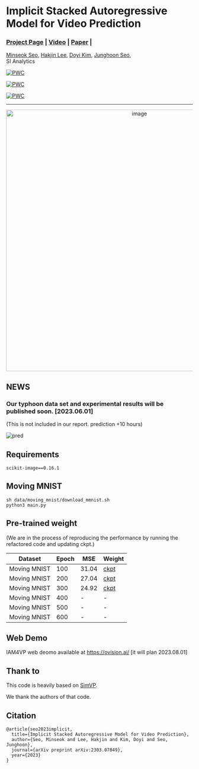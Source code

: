 # Implicit Stacked Autoregressive Model for Video Prediction
### [Project Page](-) | [Video](-) | [Paper](https://arxiv.org/pdf/2303.07849.pdf) | 
 [Minseok Seo](https://sites.google.com/view/minseokcv/%ED%99%88),
 [Hakjin Lee](https://github.com/nijkah),
 [Doyi Kim](-),
 [Junghoon Seo](https://mikigom.github.io),
<br>
 SI Analytics  

[![PWC](https://img.shields.io/endpoint.svg?url=https://paperswithcode.com/badge/implicit-stacked-autoregressive-model-for-1/video-prediction-on-human36m)](https://paperswithcode.com/sota/video-prediction-on-human36m?p=implicit-stacked-autoregressive-model-for-1)

[![PWC](https://img.shields.io/endpoint.svg?url=https://paperswithcode.com/badge/implicit-stacked-autoregressive-model-for-1/video-prediction-on-moving-mnist)](https://paperswithcode.com/sota/video-prediction-on-moving-mnist?p=implicit-stacked-autoregressive-model-for-1)

[![PWC](https://img.shields.io/endpoint.svg?url=https://paperswithcode.com/badge/implicit-stacked-autoregressive-model-for-1/weather-forecasting-on-sevir)](https://paperswithcode.com/sota/weather-forecasting-on-sevir?p=implicit-stacked-autoregressive-model-for-1)


---
<p align="center">
<img width="704" alt="image" src="https://user-images.githubusercontent.com/33244972/225778106-3c5c6a62-8a8c-46dc-93ea-92a82fd8ab95.png">
</p>

## NEWS

### Our typhoon data set and experimental results will be published soon. [2023.06.01] 
(This is not included in our report. prediction +10 hours)

![pred](https://user-images.githubusercontent.com/33244972/231080870-760ca587-7a48-4c6e-9587-d91c3c6d7cfb.gif)

## Requirements
```
scikit-image==0.16.1
```
## Moving MNIST

```
sh data/moving_mnist/download_mmnist.sh
python3 main.py
```

## Pre-trained weight
(We are in the process of reproducing the performance by running the refactored code and updating ckpt.)

| Dataset  | Epoch | MSE | Weight | 
| ------------- | ------------- | ------------- | ------------- |
| Moving MNIST  | 100  | 31.04  | [ckpt](https://drive.google.com/file/d/1mqIHwh-DLhvGfRWfaBoj5obtPCO4mNaL/view?usp=share_link)  |
| Moving MNIST  | 200  | 27.04  | [ckpt](https://drive.google.com/file/d/1ERemZ49GD5nuFs_epBnHfuFumzlEsBHu/view?usp=share_link)  |
| Moving MNIST  | 300  | 24.92  | [ckpt](https://drive.google.com/file/d/15m-T-dzmqnvy7vreQFtl47c5JDtiunJI/view?usp=share_link)  |
| Moving MNIST  | 400  | -  | -  |
| Moving MNIST  | 500  | -  | -  |
| Moving MNIST  | 600  | -  | -  |


## Web Demo
IAM4VP web deomo available at https://ovision.ai/ [it will plan 2023.08.01]

## Thank to

This code is heavily based on [SimVP](https://github.com/gaozhangyang/SimVP-Simpler-yet-Better-Video-Prediction).

We thank the authors of that code.

## Citation

```
@article{seo2023implicit,
  title={Implicit Stacked Autoregressive Model for Video Prediction},
  author={Seo, Minseok and Lee, Hakjin and Kim, Doyi and Seo, Junghoon},
  journal={arXiv preprint arXiv:2303.07849},
  year={2023}
}
```
